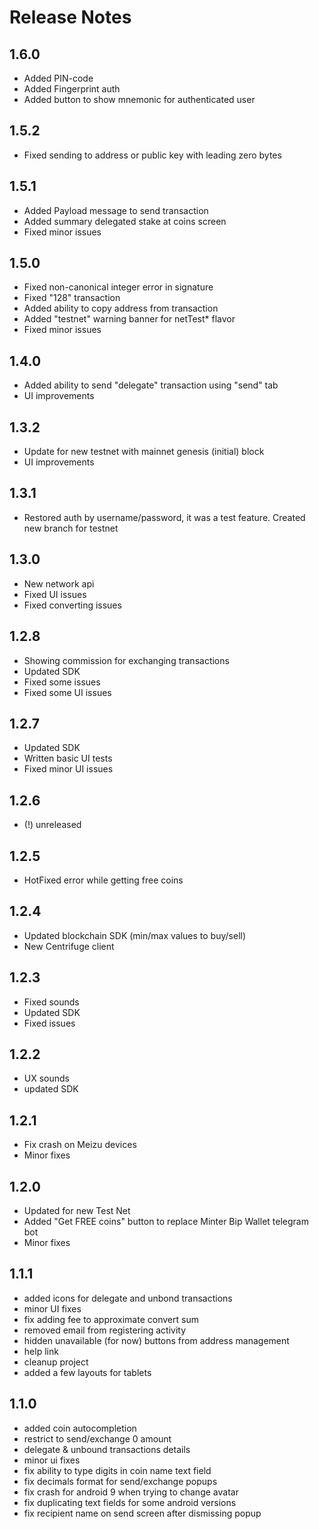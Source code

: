 # Release Notes

## 1.6.0
 - Added PIN-code
 - Added Fingerprint auth
 - Added button to show mnemonic for authenticated user

## 1.5.2
 - Fixed sending to address or public key with leading zero bytes

## 1.5.1
 - Added Payload message to send transaction
 - Added summary delegated stake at coins screen
 - Fixed minor issues

## 1.5.0
 - Fixed non-canonical integer error in signature
 - Fixed "128" transaction
 - Added ability to copy address from transaction
 - Added "testnet" warning banner for netTest* flavor
 - Fixed minor issues

## 1.4.0
 - Added ability to send "delegate" transaction using "send" tab
 - UI improvements
 
## 1.3.2
  - Update for new testnet with mainnet genesis (initial) block
  - UI improvements
  
## 1.3.1
 - Restored auth by username/password, it was a test feature. Created new branch for testnet

## 1.3.0
 - New network api
 - Fixed UI issues
 - Fixed converting issues

## 1.2.8
 - Showing commission for exchanging transactions
 - Updated SDK
 - Fixed some issues
 - Fixed some UI issues

## 1.2.7
 - Updated SDK
 - Written basic UI tests
 - Fixed minor UI issues
 
## 1.2.6 
 - (!) unreleased

## 1.2.5
  - HotFixed error while getting free coins

## 1.2.4
 - Updated blockchain SDK (min/max values to buy/sell)
 - New Centrifuge client

## 1.2.3
 - Fixed sounds
 - Updated SDK
 - Fixed issues


## 1.2.2
- UX sounds
- updated SDK

## 1.2.1
- Fix crash on Meizu devices
- Minor fixes

## 1.2.0
- Updated for new Test Net
- Added "Get FREE coins" button to replace Minter Bip Wallet telegram bot
- Minor fixes

## 1.1.1
- added icons for delegate and unbond transactions
- minor UI fixes
- fix adding fee to approximate convert sum
- removed email from registering activity
- hidden unavailable (for now) buttons from address management
- help link
- cleanup project
- added a few layouts for tablets

## 1.1.0

- added coin autocompletion
- restrict to send/exchange 0 amount
- delegate & unbound transactions details
- minor ui fixes
- fix ability to type digits in coin name text field
- fix decimals format for send/exchange popups
- fix crash for android 9 when trying to change avatar
- fix duplicating text fields for some android versions
- fix recipient name on send screen after dismissing popup